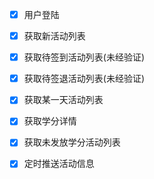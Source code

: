 - [x] 用户登陆

- [x] 获取新活动列表

- [x] 获取待签到活动列表(未经验证)

- [x] 获取待签退活动列表(未经验证)

- [x] 获取某一天活动列表

- [x] 获取学分详情

- [x] 获取未发放学分活动列表

- [x] 定时推送活动信息